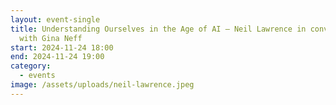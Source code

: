 ```yaml
---
layout: event-single
title: Understanding Ourselves in the Age of AI – Neil Lawrence in conversation
  with Gina Neff
start: 2024-11-24 18:00
end: 2024-11-24 19:00
category:
  - events
image: /assets/uploads/neil-lawrence.jpeg
---
```

